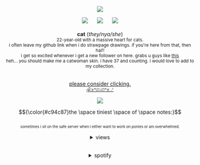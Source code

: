 <div align='center'><p><img src='https://i.imgur.com/fncbVBb.png'
<br><p><a href="https://open.spotify.com/user/joji.99?si=48f481a941db4879"><img src='https://i.imgur.com/nFtLfcT.png'></a>‎ ‎ ‎ ‎ ‎ ‎ <a href="https://www.pinterest.com/lucky1ad/"><img src='https://i.imgur.com/34sv75a.png'></a>‎ ‎ ‎ ‎ ‎ ‎ <a href="https://x.com/meowmiracIe"><img src='https://i.imgur.com/GgRbbKn.png'></a></br>
 <br> <b>cat</b>     ‎(<i>they/nya/she</i>)
 <br> <sup>22-year-old with a massive heart for cats.
 <br>i often leave my github link when i do strawpage drawings. if you're here from that, then hai!!</sup>
<br> <sup>i get so excited whenever i get a new follower on here. grabs u guys like <a href="https://i.pinimg.com/736x/d3/ca/bd/d3cabdd201a89407ce65576a77242ba9.jpg">this</a></sup>
<br> <sup>heh... you should make me a catwoman skin. i have 37 and counting. i would love to add to my collection.</sup>

  <br> <ins>please consider clicking.</ins>
  <br><sup><a href="https://arab.org/click-to-help/palestine/">ദ്ദി ≽^⎚˕⎚^≼ .ᐟ</a></sup>
    <br><p><img src='https://i.imgur.com/S9cI1Py.gif'>

 $${\color{#c94c87}the \space tiniest \space of \space notes:}$$ 
<br> <sup><sup>sometimes i sit on the safe server when i either want to work on ponies or am overwhelmed.</sup>

<details>
<summary>views</summary><h5 align="center">
 
![](https://komarev.com/ghpvc/?username=FEL1NES&color=c94c87&label=Ꮺ+۰&base=5056) </h5></details>
<br>
<details>
<summary>spotify</summary>

[![spotify-github-profile](https://spotify-github-profile.kittinanx.com/api/view?uid=joji.99&cover_image=true&theme=novatorem&show_offline=true&background_color=d8e8c2&interchange=false&bar_color=d8e8c2&bar_color_cover=false)](https://spotify-github-profile.kittinanx.com/api/view?uid=joji.99&redirect=true)</details>
